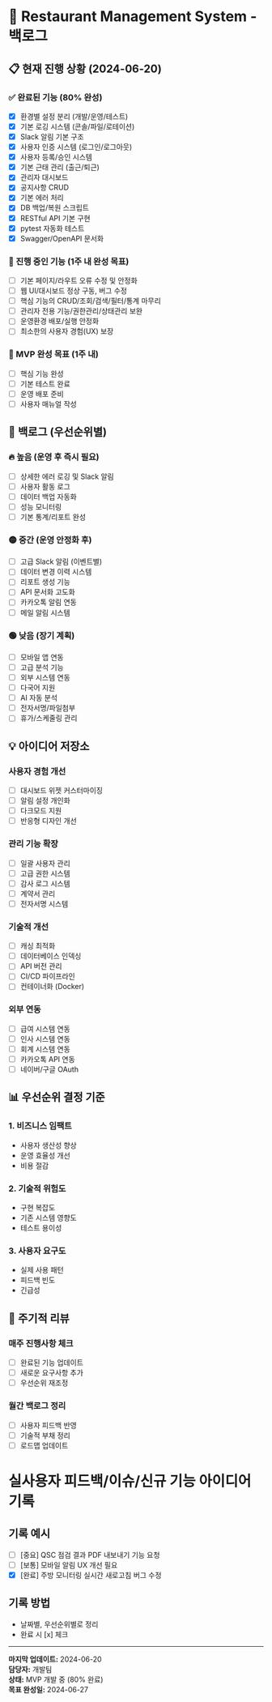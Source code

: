 # 🚀 Restaurant Management System - 백로그

## 📋 현재 진행 상황 (2024-06-20)

### ✅ 완료된 기능 (80% 완성)
- [x] 환경별 설정 분리 (개발/운영/테스트)
- [x] 기본 로깅 시스템 (콘솔/파일/로테이션)
- [x] Slack 알림 기본 구조
- [x] 사용자 인증 시스템 (로그인/로그아웃)
- [x] 사용자 등록/승인 시스템
- [x] 기본 근태 관리 (출근/퇴근)
- [x] 관리자 대시보드
- [x] 공지사항 CRUD
- [x] 기본 에러 처리
- [x] DB 백업/복원 스크립트
- [x] RESTful API 기본 구현
- [x] pytest 자동화 테스트
- [x] Swagger/OpenAPI 문서화

### 🔄 진행 중인 기능 (1주 내 완성 목표)
- [ ] 기본 페이지/라우트 오류 수정 및 안정화
- [ ] 웹 UI/대시보드 정상 구동, 버그 수정
- [ ] 핵심 기능의 CRUD/조회/검색/필터/통계 마무리
- [ ] 관리자 전용 기능/권한관리/상태관리 보완
- [ ] 운영환경 배포/실행 안정화
- [ ] 최소한의 사용자 경험(UX) 보장

### 🎯 MVP 완성 목표 (1주 내)
- [ ] 핵심 기능 완성
- [ ] 기본 테스트 완료
- [ ] 운영 배포 준비
- [ ] 사용자 매뉴얼 작성

## 📝 백로그 (우선순위별)

### 🔥 높음 (운영 후 즉시 필요)
- [ ] 상세한 에러 로깅 및 Slack 알림
- [ ] 사용자 활동 로그
- [ ] 데이터 백업 자동화
- [ ] 성능 모니터링
- [ ] 기본 통계/리포트 완성

### 🟡 중간 (운영 안정화 후)
- [ ] 고급 Slack 알림 (이벤트별)
- [ ] 데이터 변경 이력 시스템
- [ ] 리포트 생성 기능
- [ ] API 문서화 고도화
- [ ] 카카오톡 알림 연동
- [ ] 메일 알림 시스템

### 🟢 낮음 (장기 계획)
- [ ] 모바일 앱 연동
- [ ] 고급 분석 기능
- [ ] 외부 시스템 연동
- [ ] 다국어 지원
- [ ] AI 자동 분석
- [ ] 전자서명/파일첨부
- [ ] 휴가/스케줄링 관리

## 💡 아이디어 저장소

### 사용자 경험 개선
- [ ] 대시보드 위젯 커스터마이징
- [ ] 알림 설정 개인화
- [ ] 다크모드 지원
- [ ] 반응형 디자인 개선

### 관리 기능 확장
- [ ] 일괄 사용자 관리
- [ ] 고급 권한 시스템
- [ ] 감사 로그 시스템
- [ ] 계약서 관리
- [ ] 전자서명 시스템

### 기술적 개선
- [ ] 캐싱 최적화
- [ ] 데이터베이스 인덱싱
- [ ] API 버전 관리
- [ ] CI/CD 파이프라인
- [ ] 컨테이너화 (Docker)

### 외부 연동
- [ ] 급여 시스템 연동
- [ ] 인사 시스템 연동
- [ ] 회계 시스템 연동
- [ ] 카카오톡 API 연동
- [ ] 네이버/구글 OAuth

## 📊 우선순위 결정 기준

### 1. 비즈니스 임팩트
- 사용자 생산성 향상
- 운영 효율성 개선
- 비용 절감

### 2. 기술적 위험도
- 구현 복잡도
- 기존 시스템 영향도
- 테스트 용이성

### 3. 사용자 요구도
- 실제 사용 패턴
- 피드백 빈도
- 긴급성

## 🔄 주기적 리뷰

### 매주 진행사항 체크
- [ ] 완료된 기능 업데이트
- [ ] 새로운 요구사항 추가
- [ ] 우선순위 재조정

### 월간 백로그 정리
- [ ] 사용자 피드백 반영
- [ ] 기술적 부채 정리
- [ ] 로드맵 업데이트

# 실사용자 피드백/이슈/신규 기능 아이디어 기록

## 기록 예시
- [ ] [중요] QSC 점검 결과 PDF 내보내기 기능 요청
- [ ] [보통] 모바일 알림 UX 개선 필요
- [x] [완료] 주방 모니터링 실시간 새로고침 버그 수정

## 기록 방법
- 날짜별, 우선순위별로 정리
- 완료 시 [x] 체크

---

**마지막 업데이트:** 2024-06-20  
**담당자:** 개발팀  
**상태:** MVP 개발 중 (80% 완료)  
**목표 완성일:** 2024-06-27 
